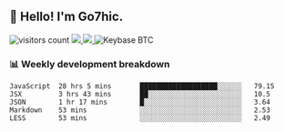 ## 👋 Hello! I'm Go7hic.

 ![visitors count](https://visitors-by-url-pls-dont-use-this-in-your-repo.vercel.app/Go7hic-github-readme)
 <a href="https://twitter.com/Go7hic">
    <img src="https://img.shields.io/badge/-@Go7hic-1ca0f1?style=flat-square&labelColor=1ca0f1&logo=twitter&logoColor=white&link=https://twitter.com/Go7hic">
   <a/>
   <a href="mailto:gtfx0209@gmail.com">
    <img src="https://img.shields.io/badge/-gtfx0209@gmail.com-c14438?style=flat-square&logo=Gmail&logoColor=white&link=mailto:gtfx0209@gmail.com">
   <a/>
    ![Keybase BTC](https://img.shields.io/keybase/btc/Go7hic)
 <!--
🔭 I’m currently working
🌱 I’m currently learning
💬 Ask me about 
📫 How to reach me: 
⚡ Fun fact: 
-->
 <!--
![My Github Stats](https://github-readme-stats.vercel.app/api?username=Go7hic&show_icons=true&count_private=true)

-->

### 📊 Weekly development breakdown
<!--START_SECTION:waka-->
```text
JavaScript  28 hrs 5 mins       ███████████████████░░░░░░   79.15 
JSX         3 hrs 43 mins       ██░░░░░░░░░░░░░░░░░░░░░░░   10.5 
JSON        1 hr 17 mins        █░░░░░░░░░░░░░░░░░░░░░░░░   3.64 
Markdown    53 mins             ░░░░░░░░░░░░░░░░░░░░░░░░░   2.53 
LESS        53 mins             ░░░░░░░░░░░░░░░░░░░░░░░░░   2.49
```
<!--END_SECTION:waka-->

